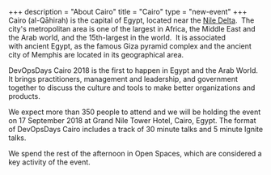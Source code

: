 +++
description = "About Cairo"
title = "Cairo"
type = "new-event"
+++
Cairo (al-Qāhirah) is the capital of Egypt, located near the [Nile Delta](https://en.wikipedia.org/wiki/Nile_Delta "Nile Delta").  The city's metropolitan area is one of the largest in Africa, the Middle East and the Arab world, and the 15th-largest in the world.  It is associated with ancient Egypt, as the famous Giza pyramid complex and the ancient city of Memphis are located in its geographical area.

DevOpsDays Cairo 2018 is the first to happen in Egypt and the Arab World.  It brings practitioners, management and leadership, and government together to discuss the culture and tools to make better organizations and products.

We expect more than 350 people to attend and we will be holding the event on 17 September 2018 at Grand Nile Tower Hotel, Cairo, Egypt.
The format of DevOpsDays Cairo includes a track of 30 minute talks and 5 minute Ignite talks.  

We spend the rest of the afternoon in Open Spaces, which are considered a key activity of the event.